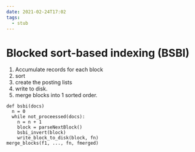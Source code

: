 ```yaml
---
date: 2021-02-24T17:02
tags: 
  - stub
---
```


# Blocked sort-based indexing (BSBI)

1. Accumulate records for each block
2. sort
3. create the posting lists
4. write to disk.
5. merge blocks into 1 sorted order.

```
def bsbi(docs)
  n = 0
  while not_proceessed(docs):
    n = n + 1
    block = parseNextBlock()
    bsbi_invert(block)
    write_block_to_disk(block, fn)
merge_blocks(f1, ..., fn, fmerged)
```
